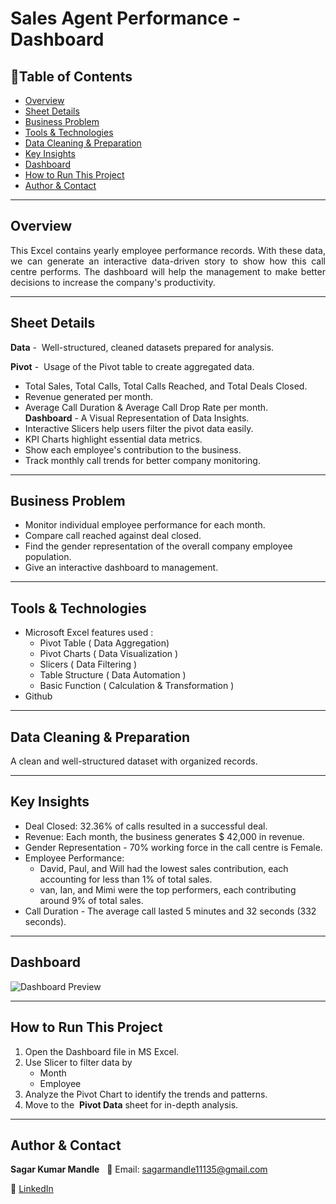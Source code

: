 # Sales Agent Performance - Dashboard

## 📌Table of Contents
- [Overview](#overview)
- [Sheet Details](#sheet-details)
- [Business Problem](#business-problem)
- [Tools & Technologies](#tools--technologies)
- [Data Cleaning & Preparation](#data-cleaning--preparation)
- [Key Insights](#key-insights)
- [Dashboard](#dashboard)
- [How to Run This Project](#how-to-run-this-project)
- [Author & Contact](#author--contact)

---

## Overview
<p align="justify">
This Excel contains yearly employee performance records. With these data, we can generate an interactive data-driven story to show how this call centre performs. The dashboard will help the management to make better decisions to increase the company's productivity.
</p>

---

## Sheet Details

**Data** -  Well-structured, cleaned datasets prepared for analysis.

**Pivot** -  Usage of the Pivot table to create aggregated data. 
- Total Sales, Total Calls, Total Calls Reached, and Total Deals Closed.
- Revenue generated per month. 
- Average Call Duration & Average Call Drop Rate per month.
   
**Dashboard** - A Visual Representation of Data Insights.
- Interactive Slicers help users filter the pivot data easily.
- KPI Charts highlight essential data metrics.
- Show each employee's contribution to the business.
- Track monthly call trends for better company monitoring.

---

## Business Problem
- Monitor individual employee performance for each month.
- Compare call reached against deal closed.
- Find the gender representation of the overall company employee population.
- Give an interactive dashboard to management.

---

## Tools & Technologies

- Microsoft Excel features used :
    - Pivot Table ( Data Aggregation)
    - Pivot Charts ( Data Visualization )
    - Slicers ( Data Filtering )
    - Table Structure ( Data Automation )
    - Basic Function ( Calculation & Transformation )
- Github

---
 
 ## Data Cleaning & Preparation
A clean and well-structured dataset with organized records.

---

## Key Insights

- Deal Closed: 32.36% of calls resulted in a successful deal.
- Revenue: Each month, the business generates $ 42,000 in revenue.
- Gender Representation - 70% working force in the call centre is Female.
- Employee Performance:
    - David, Paul, and Will had the lowest sales contribution, each accounting for less than 1% of total sales.
    - van, Ian, and Mimi were the top performers, each contributing around 9% of total sales.
- Call Duration - The average call lasted 5 minutes and 32 seconds (332 seconds).

---

## Dashboard
![Dashboard Preview](Image/dashboard_3.png)

---

## How to Run This Project
1. Open the Dashboard file in MS Excel.
2. Use Slicer to filter data by
    - Month
    - Employee
3. Analyze the Pivot Chart to identify the trends and patterns.
4. Move to the  **Pivot Data** sheet for in-depth analysis.

---

## Author & Contact

**Sagar Kumar Mandle**   
📧 Email: sagarmandle11135@gmail.com 

🔗 [LinkedIn](https://www.linkedin.com/in/sagar-kumar-mandle-mandle-7086ba366)  
